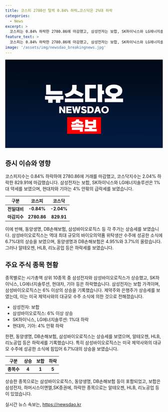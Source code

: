 ```yaml
---
title: 코스피 2780선 털썩 0.84% 하락…코스닥은 2%대 하락
categories:
  - News
excerpt: >
  코스피는 0.84% 하락한 2780.86에 마감했고, 삼성전자는 보합, SK하이닉스와 LG에너지솔루션은 1%대 약세를 보였다. 코스닥지수는 2.04% 하락한 829.91에 마감했고, 알테오젠과 HLB가 5%대 밀렸고 리노공업도 4% 넘게 하락했다. 미국 제약사와의 대규모 바이오의약품 생산 수주 소식으로 삼성바이오로직스는 6.7%대 상승, 소마젠은 2.8% 상승했다. 금융주와 제약주가 상승했다.
feature_text: >
  코스피는 0.84% 하락한 2780.86에 마감했고, 삼성전자는 보합, SK하이닉스와 LG에너지솔루션은 1%대 약세를 보였다. 코스닥지수는 2.04% 하락한 829.91에 마감했고, 알테오젠과 HLB가 5%대 밀렸고 리노공업도 4% 넘게 하락했다. 미국 제약사와의 대규모 바이오의약품 생산 수주 소식으로 삼성바이오로직스는 6.7%대 상승, 소마젠은 2.8% 상승했다. 금융주와 제약주가 상승했다.
image: '/assets/img/newsdao_breakingnews.jpg'
---
```


<p><img src="/assets/img/newsdao_breakingnews.jpg" alt="implanttips 속보" /></p>

<h2 data-ke-size="size26">증시 이슈와 영향</h2>

<p data-ke-size="size16">코스피지수는 0.84% 하락하여 2780.86에 거래를 마감했고, 코스닥지수는 2.04% 하락한 829.91에 마감했습니다. 삼성전자는 보합, SK하이닉스와 LG에너지솔루션은 1%대 약세를 보였으며, 현대차와 기아는 4% 안팎의 급락세를 보였습니다.</p>

<table>
<thead>
<tr>
<th><b>구분</b></th>
<th><b>코스피</b></th>
<th><b>코스닥</b></th>
</tr>
</thead>
<tbody>
<tr>
<td style="text-align: center; height: 17px;"><b>전일대비</b></td>
<td style="text-align: center; height: 17px;"><b>-0.84%</b></td>
<td style="text-align: center; height: 17px;"><b>-2.04%</b></td>
</tr>
<tr>
<td style="text-align: center; height: 17px;"><b>마감지수</b></td>
<td style="text-align: center; height: 17px;"><b>2780.86</b></td>
<td style="text-align: center; height: 17px;"><b>829.91</b></td>
</tr>
</tbody>
</table>

<p data-ke-size="size16">이에 반해, 동양생명, DB손해보험, 삼성바이오로직스 등 각 주가는 상승세를 보였습니다. 삼성바이오로직스는 역대 최대 규모의 바이오의약품 위탁생산 수주에 성공한 소식에 6.7%대의 상승을 보였으며, 동양생명과 DB손해보험은 4.95%와 3.7%의 올랐습니다. 그러나 알테오젠, HLB, 리노공업 등은 하락세를 보였습니다.</p>

<h2 data-ke-size="size26">주요 주식 종목 현황</h2>

<p data-ke-size="size16">종목별로는 시가총액 상위 10종목 중 삼성전자와 삼성바이오로직스가 상승했고, SK하이닉스, LG에너지솔루션, 현대차, 기아 등은 하락했습니다. 삼성전자는 보합 가격이며, 삼성바이오로직스는 6% 이상의 상승을 기록했습니다. 제약주와 은행주가 상승세를 보였는데, 이는 미국 제약사와의 대규모 수주 소식에 의한 것으로 전해졌습니다.</p>

<ul>
<li>삼성전자: 보합</li>
<li>삼성바이오로직스: 6% 이상 상승</li>
<li>SK하이닉스, LG에너지솔루션: 1%대 하락</li>
<li>현대차, 기아: 4% 안팎 하락</li>
</ul>

<p data-ke-size="size16">한편, 동양생명, DB손해보험, 삼성바이오로직스는 상승세를 보였으며, 알테오젠, HLB, 리노공업 등은 하락세를 기록했습니다. 특히 삼성바이오로직스는 미국 제약사와의 대규모 수주에 성공한 소식에 힘입어 6.7%대의 상승을 보였습니다.</p>

<table>
<thead>
<tr>
<th><b>구분</b></th>
<th><b>상승</b></th>
<th><b>보합</b></th>
<th><b>하락</b></th>
</tr>
</thead>
<tbody>
<tr>
<td style="text-align: center; height: 17px;"><b>종목수</b></td>
<td style="text-align: center; height: 17px;"><b>4</b></td>
<td style="text-align: center; height: 17px;"><b>1</b></td>
<td style="text-align: center; height: 17px;"><b>5</b></td>
</tr>
</tbody>
</table>

<p data-ke-size="size16">상승한 종목으로는 삼성바이오로직스, 동양생명, DB손해보험 등이 포함되었고, 보합은 삼성전자, 하머시스이앤엘,SK증권에, 하락한 종목으로는 알테오젠, HLB, 리노공업 등이 있었습니다.</p>
실시간 뉴스 속보는, <a href="https://newsdao.kr" rel="dofollow">https://newsdao.kr</a>


